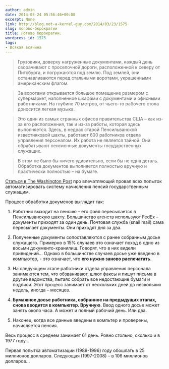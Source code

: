 ```yaml
---
author: admin
date: 2014-03-24 05:56:46+00:00
excerpt: None
link: http://blog.not-a-kernel-guy.com/2014/03/23/1575
slug: логово-бюрократии
title: Логово бюрократии.
wordpress_id: 1575
tags:
- Всякая всячина
---
```


> Грузовики, доверху нагруженные документами, каждый день сворачивают с проселочной дороги, расположенной к северу от Питсбурга, и погружаются под землю. Под землей, они останавливаются перед стальными воротами, украшенными американским флагом.

> За воротами открывается большое помещение размером с супермаркет, наполненное шкафами с документами и офисными работниками. На глубине 70 метров, от чьего-то рабочего стола доносится легкая музыка.

> Это один из самых странных офисов правительства США – как из-за его расположения, так и из-за работы, которая здесь выполняется.
Здесь, в недрах старой Пенсильванской известняковой шахты, работают 600 работников отдела управления персоналом. Их работа не является тайной. Они обрабатывают пенсионные документы государственных служащих.

> В этом не было бы ничего удивительно, если бы не одна деталь. Обработка документов выполняется полностью вручную и практически полностью – на бумаге.

[Статься в The Washington Post](http://www.washingtonpost.com/sf/national/2014/03/22/sinkhole-of-bureaucracy/) про впечатляющий провал всех попыток автоматизировать систему начисления пенсий государственным служащим. 

Процесс обработки докуменов выглядит так:

  1. Работник выходит на пенсию – его файл пересылается в Пенсильванскую шахту. Большинство агенств используют FedEx – документы приходят за один день. Почтовая служба (snail mail) сама пересылает документы. Они приходят дня за два.

  2. Полученные документы сопоставляются с ранее собранным досье служащего. Примерно в 15% случаев это означает поход в одно из восьми документо-хранилищ. Говорят, что в них видели привидений... Однако в большинстве случаев досье уже введено в компьютер, - это означает, что **его нужно заново распечатать**.

  3. На следующем этапе работники отдела управления персонала занимаются тем, что обзванивают, шлют факсы и пишут письма в другие ведомства, пытаяс собрать все недостающие бумаги и подписи. Этот процесс занимает от нескольких дней до нескольких недель, иногда – месяцев.

  4. **Бумажное досье работника, собранное на предыдущих этапах, снова вводится в компьютер. Вручную.** Ввод одного досье может занять около часа. А может и полный рабочий день. Или два.

  5. Наконец, когда все данные введены в компьтер и проверены, начисляется пенсия.

Весь процесс  в среднем занимает 61 день. Ровно стольно, сколько и в 1977 году...

Первая попытка автоматизации (1989-1996) году обошлать в 25 миллионов долларов. Следующая (1997-2008) – в 106 миллионов долларов... 
